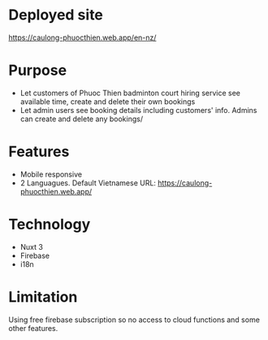 # Deployed site

https://caulong-phuocthien.web.app/en-nz/

# Purpose

- Let customers of Phuoc Thien badminton court hiring service see available time, create and delete their own bookings
- Let admin users see booking details including customers' info. Admins can create and delete any bookings/

# Features

- Mobile responsive
- 2 Languagues. Default Vietnamese URL: https://caulong-phuocthien.web.app/

# Technology

- Nuxt 3
- Firebase
- i18n

# Limitation

Using free firebase subscription so no access to cloud functions and some other features.
